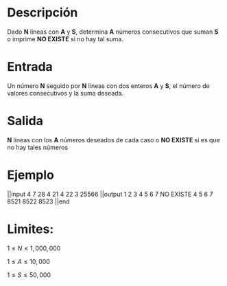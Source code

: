 # Descripción

Dado **N** líneas con **A** y **S**, determina **A** números consecutivos que suman **S** o imprime **NO EXISTE** si no hay tal suma.

# Entrada

Un número **N** seguido por **N** líneas con dos enteros **A** y **S**, el número de valores consecutivos y la suma deseada.

# Salida

**N** líneas con los **A** números deseados de cada caso o **NO EXISTE** si es que no hay tales números


# Ejemplo
||input
4
7 28
4 21
4 22
3 25566
||output
1 2 3 4 5 6 7
NO EXISTE
4 5 6 7
8521 8522 8523
||end

# Limites:

$1 \le N \le 1,000,000$

$1 \le A \le 10,000$

$1 \le S \le 50,000$

